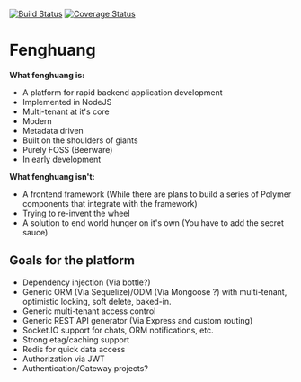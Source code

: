 [![Build Status](https://travis-ci.com/fenghuang-js/fenghuang-core.svg?branch=master)](https://travis-ci.com/fenghuang-js/fenghuang-core)
[![Coverage Status](https://coveralls.io/repos/github/fenghuang-js/fenghuang-core/badge.svg?branch=master)](https://coveralls.io/github/fenghuang-js/fenghuang-core?branch=master)
# Fenghuang

**What fenghuang is:**
 - A platform for rapid backend application development
 - Implemented in NodeJS
 - Multi-tenant at it's core
 - Modern
 - Metadata driven
 - Built on the shoulders of giants
 - Purely FOSS (Beerware)
 - In early development

**What fenghuang isn't:**

 - A frontend framework (While there are plans to build a series of Polymer components that integrate with the framework)
 - Trying to re-invent the wheel
 - A solution to end world hunger on it's own (You have to add the secret sauce)

## Goals for the platform

 - Dependency injection (Via bottle?)
 - Generic ORM (Via Sequelize)/ODM (Via Mongoose ?) with multi-tenant, optimistic locking, soft delete, baked-in.
 - Generic multi-tenant access control
 - Generic REST API generator (Via Express and custom routing)
 - Socket.IO support for chats, ORM notifications, etc.
 - Strong etag/caching support
 - Redis for quick data access
 - Authorization via JWT
 - Authentication/Gateway projects?
